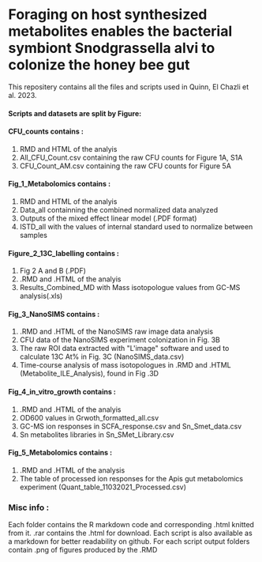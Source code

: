 # Foraging on host synthesized metabolites enables the bacterial symbiont Snodgrassella alvi to colonize the honey bee gut

This repositery contains all the files and scripts used in Quinn, El Chazli et al. 2023. 

#### Scripts and datasets are split by Figure:

#### CFU_counts contains  :
  1. RMD and HTML of the analyis
  2. All_CFU_Count.csv containing the raw CFU counts for Figure 1A, S1A
  3. CFU_Count_AM.csv containing the raw CFU counts for Figure 5A

#### Fig_1_Metabolomics contains  : 
  
  1. RMD and HTML of the analyis
  2. Data_all containning the combined normalized data analyzed
  3. Outputs of the mixed effect linear model (.PDF format)
  4. ISTD_all with the values of internal standard used to normalize between samples
  
#### Figure_2_13C_labelling contains  : 

  1. Fig 2 A and B (.PDF)
  2. .RMD and .HTML of the analyis
  3. Results_Combined_MD with Mass isotopologue values from GC-MS analysis(.xls)

#### Fig_3_NanoSIMS contains  : 

  1. .RMD and .HTML of the NanoSIMS raw image data analysis
  2. CFU data of the NanoSIMS experiment colonization in Fig. 3B
  3. The raw ROI data extracted with "L'image" software and used to calculate 13C At% in Fig. 3C (NanoSIMS_data.csv)
  4. Time-course analysis of mass isotopologues in .RMD and .HTML (Metabolite_ILE_Analysis), found in Fig .3D
  
#### Fig_4_in_vitro_growth contains  : 

  1. .RMD and .HTML of the analyis
  2. OD600 values in Grwoth_formatted_all.csv
  3. GC-MS ion responses in SCFA_response.csv and Sn_Smet_data.csv
  4. Sn metabolites libraries in Sn_SMet_Library.csv
  
#### Fig_5_Metabolomics contains  : 

  1. .RMD and .HTML of the analysis 
  2. The table of processed ion responses for the Apis gut metabolomics experiment (Quant_table_11032021_Processed.csv)


### Misc info :
Each folder contains the R markdown code and corresponding .html knitted from it. .rar contains the .html for download.
Each script is also available as a markdown for better readability on github.
For each script output folders contain .png of figures produced by the .RMD
